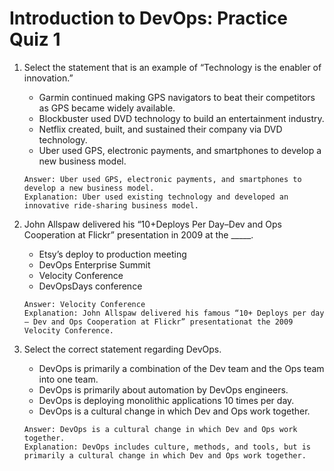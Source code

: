 # Introduction to DevOps: Practice Quiz 1

1. Select the statement that is an example of “Technology is the enabler of innovation.”
    - Garmin continued making GPS navigators to beat their competitors as GPS became widely available.
    - Blockbuster used DVD technology to build an entertainment industry.
    - Netflix created, built, and sustained their company via DVD technology.
    - Uber used GPS, electronic payments, and smartphones to develop a new business model.
    ```
    Answer: Uber used GPS, electronic payments, and smartphones to develop a new business model.
    Explanation: Uber used existing technology and developed an innovative ride-sharing business model.
    ```

2. John Allspaw delivered his “10+Deploys Per Day–Dev and Ops Cooperation at Flickr” presentation in 2009 at the _____.
    - Etsy’s deploy to production meeting
    - DevOps Enterprise Summit
    - Velocity Conference
    - DevOpsDays conference 
    ```
    Answer: Velocity Conference
    Explanation: John Allspaw delivered his famous “10+ Deploys per day – Dev and Ops Cooperation at Flickr” presentationat the 2009 Velocity Conference.
    ```

3. Select the correct statement regarding DevOps.
    - DevOps is primarily a combination of the Dev team and the Ops team into one team.
    - DevOps is primarily about automation by DevOps engineers.
    - DevOps is deploying monolithic applications 10 times per day.
    - DevOps is a cultural change in which Dev and Ops work together.
    ```
    Answer: DevOps is a cultural change in which Dev and Ops work together.
    Explanation: DevOps includes culture, methods, and tools, but is primarily a cultural change in which Dev and Ops work together.
    ```